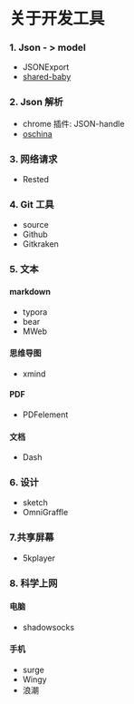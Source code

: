 # 关于开发工具

### 1. Json - > model

* JSONExport
* [shared-baby](https://shared-baby.herokuapp.com)

### 2. Json 解析

* chrome 插件: JSON-handle
* [oschina](http://tool.oschina.net/codeformat/json)

### 3. 网络请求

* Rested

### 4. Git 工具

* source
* Github
* Gitkraken

### 5. 文本

#### markdown

* typora
* bear
* MWeb

#### 思维导图

* xmind

#### PDF

* PDFelement

#### 文档

* Dash

### 6. 设计

* sketch
* OmniGraffle

### 7.共享屏幕

* 5kplayer

### 8. 科学上网

#### 电脑

* shadowsocks

#### 手机

- surge
- Wingy
- 浪潮

